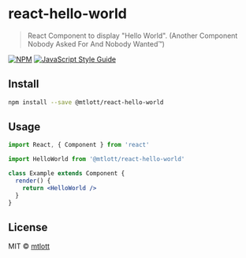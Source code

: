# react-hello-world

> React Component to display \"Hello World\". (Another Component Nobody Asked For And Nobody Wanted™)

[![NPM](https://img.shields.io/npm/v/@mtlott/react-hello-world.svg)](https://www.npmjs.com/package/@mtlott/react-hello-world) [![JavaScript Style Guide](https://img.shields.io/badge/code_style-standard-brightgreen.svg)](https://standardjs.com)

## Install

```bash
npm install --save @mtlott/react-hello-world
```

## Usage

```jsx
import React, { Component } from 'react'

import HelloWorld from '@mtlott/react-hello-world'

class Example extends Component {
  render() {
    return <HelloWorld />
  }
}
```

## License

MIT © [mtlott](https://github.com/mtlott)
